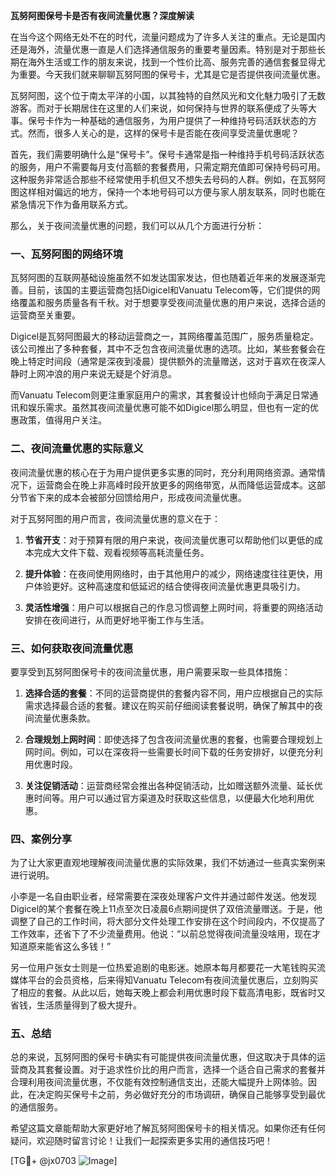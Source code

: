 **瓦努阿图保号卡是否有夜间流量优惠？深度解读**

在当今这个网络无处不在的时代，流量问题成为了许多人关注的重点。无论是国内还是海外，流量优惠一直是人们选择通信服务的重要考量因素。特别是对于那些长期在海外生活或工作的朋友来说，找到一个性价比高、服务完善的通信套餐显得尤为重要。今天我们就来聊聊瓦努阿图的保号卡，尤其是它是否提供夜间流量优惠。

瓦努阿图，这个位于南太平洋的小国，以其独特的自然风光和文化魅力吸引了无数游客。而对于长期居住在这里的人们来说，如何保持与世界的联系便成了头等大事。保号卡作为一种基础的通信服务，为用户提供了一种维持号码活跃状态的方式。然而，很多人关心的是，这样的保号卡是否能在夜间享受流量优惠呢？

首先，我们需要明确什么是“保号卡”。保号卡通常是指一种维持手机号码活跃状态的服务，用户不需要每月支付高额的套餐费用，只需定期充值即可保持号码可用。这种服务非常适合那些不经常使用手机但又不想失去号码的人群。例如，在瓦努阿图这样相对偏远的地方，保持一个本地号码可以方便与家人朋友联系，同时也能在紧急情况下作为备用联系方式。

那么，关于夜间流量优惠的问题，我们可以从几个方面进行分析：

### 一、瓦努阿图的网络环境

瓦努阿图的互联网基础设施虽然不如发达国家发达，但也随着近年来的发展逐渐完善。目前，该国的主要运营商包括Digicel和Vanuatu Telecom等，它们提供的网络覆盖和服务质量各有千秋。对于想要享受夜间流量优惠的用户来说，选择合适的运营商至关重要。

Digicel是瓦努阿图最大的移动运营商之一，其网络覆盖范围广，服务质量稳定。该公司推出了多种套餐，其中不乏包含夜间流量优惠的选项。比如，某些套餐会在晚上特定时间段（通常是深夜到凌晨）提供额外的流量赠送，这对于喜欢在夜深人静时上网冲浪的用户来说无疑是个好消息。

而Vanuatu Telecom则更注重家庭用户的需求，其套餐设计也倾向于满足日常通讯和娱乐需求。虽然其夜间流量优惠可能不如Digicel那么明显，但也有一定的优惠政策，值得用户关注。

### 二、夜间流量优惠的实际意义

夜间流量优惠的核心在于为用户提供更多实惠的同时，充分利用网络资源。通常情况下，运营商会在晚上非高峰时段开放更多的网络带宽，从而降低运营成本。这部分节省下来的成本会被部分回馈给用户，形成夜间流量优惠。

对于瓦努阿图的用户而言，夜间流量优惠的意义在于：

1. **节省开支**：对于预算有限的用户来说，夜间流量优惠可以帮助他们以更低的成本完成大文件下载、观看视频等高耗流量任务。
   
2. **提升体验**：在夜间使用网络时，由于其他用户的减少，网络速度往往更快，用户体验更好。这种高速度和低延迟的结合使得夜间流量优惠更具吸引力。

3. **灵活性增强**：用户可以根据自己的作息习惯调整上网时间，将重要的网络活动安排在夜间进行，从而更好地平衡工作与生活。

### 三、如何获取夜间流量优惠

要享受到瓦努阿图保号卡的夜间流量优惠，用户需要采取一些具体措施：

1. **选择合适的套餐**：不同的运营商提供的套餐内容不同，用户应根据自己的实际需求选择最合适的套餐。建议在购买前仔细阅读套餐说明，确保了解其中的夜间流量优惠条款。

2. **合理规划上网时间**：即使选择了包含夜间流量优惠的套餐，也需要合理规划上网时间。例如，可以在深夜将一些需要长时间下载的任务安排好，以便充分利用优惠时段。

3. **关注促销活动**：运营商经常会推出各种促销活动，比如赠送额外流量、延长优惠时间等。用户可以通过官方渠道及时获取这些信息，以便最大化地利用优惠。

### 四、案例分享

为了让大家更直观地理解夜间流量优惠的实际效果，我们不妨通过一些真实案例来进行说明。

小李是一名自由职业者，经常需要在深夜处理客户文件并通过邮件发送。他发现Digicel的某个套餐在晚上11点至次日凌晨6点期间提供了双倍流量赠送。于是，他调整了自己的工作时间，将大部分文件处理工作安排在这个时间段内，不仅提高了工作效率，还省下了不少流量费用。他说：“以前总觉得夜间流量没啥用，现在才知道原来能省这么多钱！”

另一位用户张女士则是一位热爱追剧的电影迷。她原本每月都要花一大笔钱购买流媒体平台的会员资格，后来得知Vanuatu Telecom有夜间流量优惠后，立刻购买了相应的套餐。从此以后，她每天晚上都会利用优惠时段下载高清电影，既省时又省钱，生活质量得到了极大提升。

### 五、总结

总的来说，瓦努阿图的保号卡确实有可能提供夜间流量优惠，但这取决于具体的运营商及其套餐设置。对于追求性价比的用户而言，选择一个适合自己需求的套餐并合理利用夜间流量优惠，不仅能有效控制通信支出，还能大幅提升上网体验。因此，在决定购买保号卡之前，务必做好充分的市场调研，确保自己能够享受到最优的通信服务。

希望这篇文章能帮助大家更好地了解瓦努阿图保号卡的相关情况。如果你还有任何疑问，欢迎随时留言讨论！让我们一起探索更多实用的通信技巧吧！

[TG💪+ @jx0703 ![Image](https://github.com/user-attachments/assets/dbca1d08-cadb-493c-b0ec-ad6f7a83f270)]